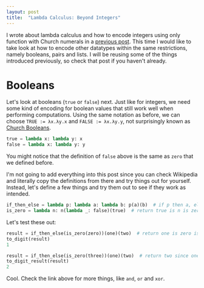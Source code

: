 ```yaml
---
layout: post
title:  "Lambda Calculus: Beyond Integers"
---
```


I wrote about lambda calculus and how to encode integers using only function with Church numerals in a [previous post](2020-07-14-lambda-calc.md). This time I would like to take look at how to encode other datatypes within the same restrictions, namely booleans, pairs and lists. I will be reusing some of the things introduced previously, so check that post if you haven't already.

# Booleans

Let's look at booleans (`true` or `false`) next. Just like for integers, we need some kind of encoding for boolean values that still work well when performing computations. Using the same notation as before, we can choose `TRUE := λx.λy.x` and `FALSE := λx.λy.y`, not surprisingly known as [Church Booleans][1].

```python
true = lambda x: lambda y: x
false = lambda x: lambda y: y
```

You might notice that the definition of `false` above is the same as `zero` that we defined before.

I'm not going to add everything into this post since you can check Wikipedia and literally copy the definitions from there and try things out for yourself. Instead, let's define a few things and try them out to see if they work as intended.

```python
if_then_else = lambda p: lambda a: lambda b: p(a)(b)  # if p then a, else b
is_zero = lambda n: n(lambda _: false)(true)  # return true is n is zero, else false
```

Let's test these out:

```python
result = if_then_else(is_zero(zero))(one)(two)  # return one is zero is zero
to_digit(result)
1

result = if_then_else(is_zero(three))(one)(two)  # return two since one is not zero
to_digit_result(result)
2
```

Cool. Check the link above for more things, like `and`, `or` and `xor`.

[1]: https://en.wikipedia.org/wiki/Church_encoding#Church_Booleans